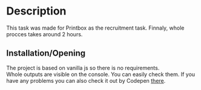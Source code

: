 # Description

This task was made for Printbox as the recruitment task. Finnaly, whole procces takes around 2 hours.

## Installation/Opening

The project is based on vanilla js so there is no requirements.<br>
Whole outputs are visible on the console. You can easily check them. If you have any problems you can also check it out by Codepen <a href="https://codepen.io/gimpfather/pen/BarJzjd">there</a>.

